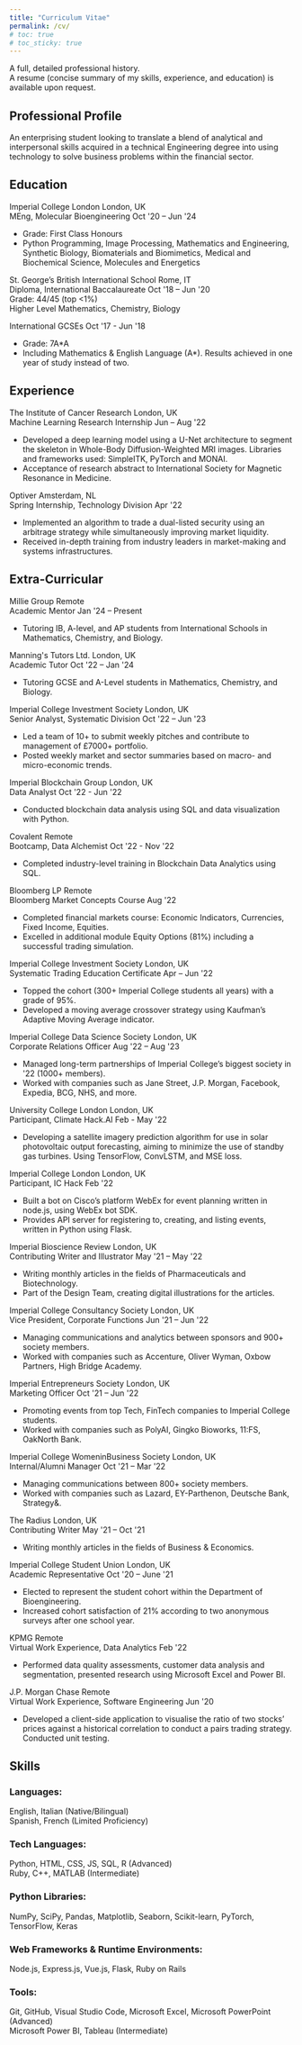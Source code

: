 ```yaml
---
title: "Curriculum Vitae"
permalink: /cv/
# toc: true
# toc_sticky: true
---
```


<link rel="stylesheet" href="../assets/css/cv_page.css">

<div class="page__content cv-section">
  
  A full, detailed professional history.<br>
  A resume (concise summary of my skills, experience, and education) is available upon request.

  <h2>Professional Profile</h2>
    <p>An enterprising student looking to translate a blend of analytical and interpersonal skills acquired in a technical Engineering degree into using technology to solve business problems within the financial sector.</p>
  
  <h2>Education</h2>
    <p>
      <span class="float-left">Imperial College London</span>
      <span class="float-right">London, UK</span><br>
      <span class="float-left">MEng, Molecular Bioengineering</span>
      <span class="float-right">Oct '20 – Jun '24</span><br>
      <ul class="cv-list">
        <li>Grade: First Class Honours</li>
        <li>Python Programming, Image Processing, Mathematics and Engineering, Synthetic Biology, Biomaterials and Biomimetics, Medical and Biochemical Science, Molecules and Energetics</li>
      </ul>
    </p>
    <p>
      <span class="float-left">St. George’s British International School</span>
      <span class="float-right">Rome, IT</span><br>
      <span class="float-left">Diploma, International Baccalaureate</span>
      <span class="float-right">Oct '18 – Jun '20</span> <br>
      Grade: 44/45 (top <1%)<br>
      Higher Level Mathematics, Chemistry, Biology<br>
      <div style="margin: 0.75em"></div>
      <span class="float-left">International GCSEs</span> 
      <span class="float-right">Oct '17 - Jun '18</span><br>
      <ul class="cv-list">
        <li>Grade: 7A*A</li>
        <li>Including Mathematics & English Language (A*). Results achieved in one year of study instead of two.</li>
      </ul>
    </p>

  <h2>Experience</h2>
    <p class="cv_item">
      <span class="float-left">The Institute of Cancer Research</span>
      <span class="float-right">London, UK</span><br>
      <span class="float-left">Machine Learning Research Internship</span>
      <span class="float-right">Jun – Aug '22</span><br>
    </p>
    <ul class="cv-list">
      <li>Developed a deep learning model using a U-Net architecture to segment the skeleton in Whole-Body Diffusion-Weighted MRI images. Libraries and frameworks used: SimpleITK, PyTorch and MONAI.</li>
      <li>Acceptance of research abstract to International Society for Magnetic Resonance in Medicine.</li>
    </ul>
    <p class="cv_item">
      <span class="float-left">Optiver</span>
      <span class="float-right">Amsterdam, NL</span><br>
      <span class="float-left">Spring Internship, Technology Division</span>
      <span class="float-right">Apr '22</span><br>
    </p>
    <ul class="cv-list">
      <li>Implemented an algorithm to trade a dual-listed security using an arbitrage strategy while simultaneously improving market liquidity.</li>
      <li>Received in-depth training from industry leaders in market-making and systems infrastructures.</li>
    </ul>

  <h2>Extra-Curricular</h2>
    <p class="cv_item">
      <span class="float-left">Millie Group</span>
      <span class="float-right">Remote</span><br>
      <span class="float-left">Academic Mentor</span>
      <span class="float-right">Jan '24 – Present</span><br>
    </p>
    <ul class="cv-list">
      <li>Tutoring IB, A-level, and AP students from International Schools in Mathematics, Chemistry, and Biology.</li>
    </ul>
    <p class="cv_item">
      <span class="float-left">Manning's Tutors Ltd.</span>
      <span class="float-right">London, UK</span><br>
      <span class="float-left">Academic Tutor</span>
      <span class="float-right">Oct '22 – Jan '24</span><br>
    </p>
    <ul class="cv-list">
      <li>Tutoring GCSE and A-Level students in Mathematics, Chemistry, and Biology.</li>
    </ul>
    <p class="cv_item">
      <span class="float-left">Imperial College Investment Society</span>
      <span class="float-right">London, UK</span><br>
      <span class="float-left">Senior Analyst, Systematic Division</span>
      <span class="float-right">Oct '22 – Jun '23</span><br>
    </p>
    <ul class="cv-list">
      <li>Led a team of 10+ to submit weekly pitches and contribute to management of £7000+ portfolio.</li>
      <li>Posted weekly market and sector summaries based on macro- and micro-economic trends.</li>
    </ul>
    <p class="cv_item">
      <span class="float-left">Imperial Blockchain Group</span>
      <span class="float-right">London, UK</span><br>
      <span class="float-left">Data Analyst</span>
      <span class="float-right">Oct '22 - Jun '22</span><br>
    </p>
    <ul class="cv-list">
      <li>Conducted blockchain data analysis using SQL and data visualization with Python.</li>
    </ul>
    <p class="cv_item">
      <span class="float-left">Covalent</span>
      <span class="float-right">Remote</span><br>
      <span class="float-left">Bootcamp, Data Alchemist</span>
      <span class="float-right">Oct '22 - Nov '22</span><br>
    </p>
    <ul class="cv-list">
      <li>Completed industry-level training in Blockchain Data Analytics using SQL.</li>
    </ul>
    <p class="cv_item">
      <span class="float-left">Bloomberg LP</span>
      <span class="float-right">Remote</span><br>
      <span class="float-left">Bloomberg Market Concepts Course</span>
      <span class="float-right">Aug '22</span><br>
    </p>
    <ul class="cv-list">
      <li>Completed financial markets course: Economic Indicators, Currencies, Fixed Income, Equities.</li>
      <li>Excelled in additional module Equity Options (81%) including a successful trading simulation.</li>
    </ul>
    <p class="cv_item">
      <span class="float-left">Imperial College Investment Society</span>
      <span class="float-right">London, UK</span><br>
      <span class="float-left">Systematic Trading Education Certificate</span>
      <span class="float-right">Apr – Jun '22</span><br>
    </p>
    <ul class="cv-list">
      <li>Topped the cohort (300+ Imperial College students all years) with a grade of 95%.</li>
      <li>Developed a moving average crossover strategy using Kaufman’s Adaptive Moving Average indicator.</li>
    </ul>
    <p class="cv_item">
      <span class="float-left">Imperial College Data Science Society</span>
      <span class="float-right">London, UK</span><br>
      <span class="float-left">Corporate Relations Officer</span>
      <span class="float-right">Aug '22 – Aug '23</span><br>
    </p>
    <ul class="cv-list">
      <li>Managed long-term partnerships of Imperial College’s biggest society in '22 (1000+ members).</li>
      <li>Worked with companies such as Jane Street, J.P. Morgan, Facebook, Expedia, BCG, NHS, and more.</li>
    </ul>
    <p class="cv_item">
      <span class="float-left">University College London</span>
      <span class="float-right">London, UK</span><br>
      <span class="float-left">Participant, Climate Hack.AI</span>
      <span class="float-right">Feb - May '22</span><br>
    </p>
    <ul class="cv-list">
      <li>Developing a satellite imagery prediction algorithm for use in solar photovoltaic output forecasting, aiming to minimize the use of standby gas turbines. Using TensorFlow, ConvLSTM, and MSE loss.</li>
    </ul>
    <p class="cv_item">
      <span class="float-left">Imperial College London</span>
      <span class="float-right">London, UK</span><br>
      <span class="float-left">Participant, IC Hack</span>
      <span class="float-right">Feb '22</span><br>
    </p>
    <ul class="cv-list">
      <li>Built a bot on Cisco’s platform WebEx for event planning written in node.js, using WebEx bot SDK.</li>
      <li>Provides API server for registering to, creating, and listing events, written in Python using Flask.</li>
    </ul>
    <p class="cv_item">
      <span class="float-left">Imperial Bioscience Review</span>
      <span class="float-right">London, UK</span><br>
      <span class="float-left">Contributing Writer and Illustrator</span>
      <span class="float-right">May '21 – May '22</span><br>
    </p>
    <ul class="cv-list">
      <li>Writing monthly articles in the fields of Pharmaceuticals and Biotechnology.</li>
      <li>Part of the Design Team, creating digital illustrations for the articles.</li>
    </ul>
    <p class="cv_item">
      <span class="float-left">Imperial College Consultancy Society</span>
      <span class="float-right">London, UK</span><br>
      <span class="float-left">Vice President, Corporate Functions</span>
      <span class="float-right">Jun '21 – Jun '22</span><br>
    </p>
    <ul class="cv-list">
      <li>Managing communications and analytics between sponsors and 900+ society members.</li>
      <li>Worked with companies such as Accenture, Oliver Wyman, Oxbow Partners, High Bridge Academy.</li>
    </ul>
    <p class="cv_item">
      <span class="float-left">Imperial Entrepreneurs Society</span>
      <span class="float-right">London, UK</span><br>
      <span class="float-left">Marketing Officer</span>
      <span class="float-right">Oct '21 – Jun '22</span><br>
    </p>
    <ul class="cv-list">
      <li>Promoting events from top Tech, FinTech companies to Imperial College students.</li>
      <li>Worked with companies such as PolyAI, Gingko Bioworks, 11:FS, OakNorth Bank.</li>
    </ul>
    <p class="cv_item">
      <span class="float-left">Imperial College WomeninBusiness Society</span>
      <span class="float-right">London, UK</span><br>
      <span class="float-left">Internal/Alumni Manager</span>
      <span class="float-right">Oct '21 – Mar '22</span><br>
    </p>
    <ul class="cv-list">
      <li>Managing communications between 800+ society members.</li>
      <li>Worked with companies such as Lazard, EY-Parthenon, Deutsche Bank, Strategy&.</li>
    </ul>
    <p class="cv_item">
      <span class="float-left">The Radius</span>
      <span class="float-right">London, UK</span><br>
      <span class="float-left">Contributing Writer</span>
      <span class="float-right">May '21 – Oct '21</span><br>
    </p>
    <ul class="cv-list">
      <li>Writing monthly articles in the fields of Business & Economics.</li>
    </ul>
    <p class="cv_item">
      <span class="float-left">Imperial College Student Union</span>
      <span class="float-right">London, UK</span><br>
      <span class="float-left">Academic Representative</span>
      <span class="float-right">Oct '20 – June '21</span><br>
    </p>
    <ul class="cv-list">
      <li>Elected to represent the student cohort within the Department of Bioengineering.</li>
      <li>Increased cohort satisfaction of 21% according to two anonymous surveys after one school year.</li>
    </ul>
    <p class="cv_item">
      <span class="float-left">KPMG</span>
      <span class="float-right">Remote</span><br>
      <span class="float-left">Virtual Work Experience, Data Analytics</span>
      <span class="float-right">Feb '22</span><br>
    </p>
    <ul class="cv-list">
      <li>Performed data quality assessments, customer data analysis and segmentation, presented research using Microsoft Excel and Power BI.</li>
    </ul>
    <p class="cv_item">
      <span class="float-left">J.P. Morgan Chase</span>
      <span class="float-right">Remote</span><br>
      <span class="float-left">Virtual Work Experience, Software Engineering</span>
      <span class="float-right">Jun '20</span><br>
    </p>
    <ul class="cv-list">
      <li>Developed a client-side application to visualise the ratio of two stocks’ prices against a historical correlation to conduct a pairs trading strategy. Conducted unit testing.</li>
    </ul>

  <h2>Skills</h2>
    <h3>Languages:</h3>
    <p>English, Italian (Native/Bilingual)<br>
    Spanish, French (Limited Proficiency)</p>
    <h3>Tech Languages:</h3>
    <p>Python, HTML, CSS, JS, SQL, R (Advanced)<br>
    Ruby, C++, MATLAB (Intermediate)</p>
    <h3>Python Libraries:</h3>
    <p>NumPy, SciPy, Pandas, Matplotlib, Seaborn, Scikit-learn, PyTorch, TensorFlow, Keras</p>
    <h3>Web Frameworks & Runtime Environments:</h3>
    <p>Node.js, Express.js, Vue.js, Flask, Ruby on Rails</p>
    <h3>Tools:</h3>
    <p>Git, GitHub, Visual Studio Code, Microsoft Excel, Microsoft PowerPoint (Advanced)<br>
    Microsoft Power BI, Tableau (Intermediate)</p>
    <!--  interests -->
    
</div>
